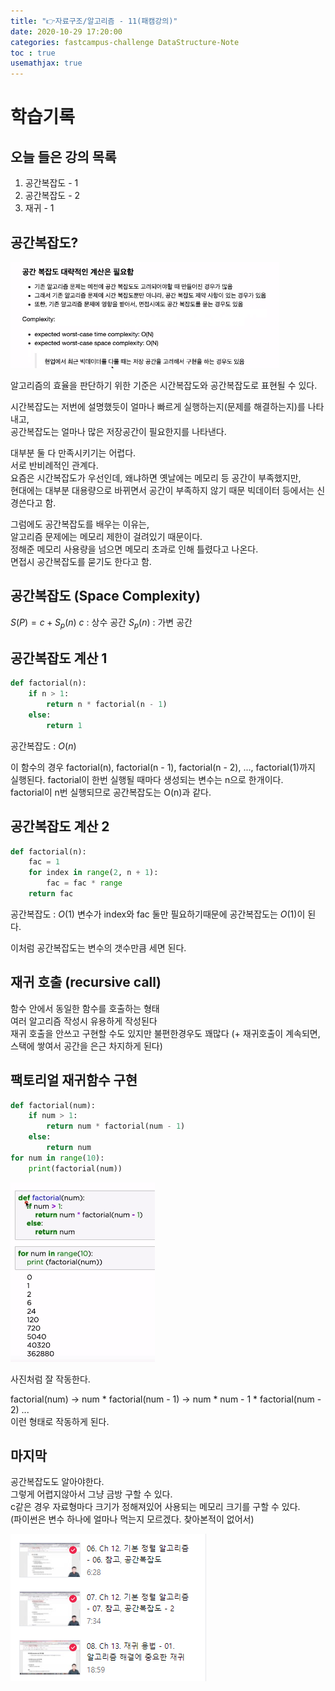 ```yaml
---
title: "👉자료구조/알고리즘 - 11(패캠강의)"
date: 2020-10-29 17:20:00
categories: fastcampus-challenge DataStructure-Note
toc : true
usemathjax: true
---
```

# 학습기록
## 오늘 들은 강의 목록
1. 공간복잡도 - 1
2. 공간복잡도 - 2
3. 재귀 - 1

## 공간복잡도?

![공간](/assets/images/fastchallenge/day11/공간복잡도짤.PNG)

알고리즘의 효율을 판단하기 위한 기준은 시간복잡도와 공간복잡도로 표현될 수 있다.  

시간복잡도는 저번에 설명했듯이 얼마나 빠르게 실행하는지(문제를 해결하는지)를 나타내고,  
공간복잡도는 얼마나 많은 저장공간이 필요한지를 나타낸다.

대부분 둘 다 만족시키기는 어렵다.  
서로 반비례적인 관계다.  
요즘은 시간복잡도가 우선인데, 왜냐하면 옛날에는 메모리 등 공간이 부족했지만,  
현대에는 대부분 대용량으로 바뀌면서 공간이 부족하지 않기 때문
빅데이터 등에서는 신경쓴다고 함.

그럼에도 공간복잡도를 배우는 이유는,  
알고리즘 문제에는 메모리 제한이 걸려있기 때문이다.  
정해준 메모리 사용량을 넘으면 메모리 초과로 인해 틀렸다고 나온다.  
면접시 공간복잡도를 묻기도 한다고 함.

## 공간복잡도 (Space Complexity)

$S(P)=c+S_p(n)$
$c$ : 상수 공간
$S_p(n)$ : 가변 공간

## 공간복잡도 계산 1

```py
def factorial(n):
    if n > 1:
        return n * factorial(n - 1)
    else:
        return 1
```

공간복잡도 : $O(n)$

이 함수의 경우
factorial(n), factorial(n - 1), factorial(n - 2), ..., factorial(1)까지 실행된다.
factorial이 한번 실행될 때마다 생성되는 변수는 n으로 한개이다.  
factorial이 n번 실행되므로 공간복잡도는 O(n)과 같다.

## 공간복잡도 계산 2

```py
def factorial(n):
    fac = 1
    for index in range(2, n + 1):
        fac = fac * range
    return fac
```

공간복잡도 : $O(1)$
변수가 index와 fac 둘만 필요하기때문에 공간복잡도는 $O(1)$이 된다.

이처럼 공간복잡도는 변수의 갯수만큼 세면 된다.

## 재귀 호출 (recursive call)

함수 안에서 동일한 함수를 호출하는 형태  
여러 알고리즘 작성시 유용하게 작성된다  
재귀 호출을 안쓰고 구현할 수도 있지만 불편한경우도 꽤많다
(+ 재귀호출이 계속되면, 스택에 쌓여서 공간을 은근 차지하게 된다)

## 팩토리얼 재귀함수 구현

```py
def factorial(num):
    if num > 1:
        return num * factorial(num - 1)
    else:
        return num
for num in range(10):
    print(factorial(num))
```

![팩토리얼](/assets/images/fastchallenge/day11/팩토리얼구현.PNG)

사진처럼 잘 작동한다.

factorial(num) -> num * factorial(num - 1) -> num * num - 1 * factorial(num - 2) ...  
이런 형태로 작동하게 된다.

## 마지막

공간복잡도도 알아야한다.  
그렇게 어렵지않아서 그냥 금방 구할 수 있다.  
c같은 경우 자료형마다 크기가 정해져있어 사용되는 메모리 크기를 구할 수 있다.  
(파이썬은 변수 하나에 얼마나 먹는지 모르겠다. 찾아본적이 없어서)  

![수강인증](/assets/images/fastchallenge/day11/수강인증.PNG)  